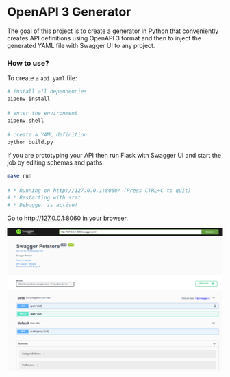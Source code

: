 # OpenAPI 3 Generator

The goal of this project is to create a generator in Python that conveniently creates
API definitions using OpenAPI 3 format and then to inject the generated YAML file
with Swagger UI to any project.

### How to use?

To create a `api.yaml` file:

```bash
# install all dependencies
pipenv install

# enter the environment
pipenv shell

# create a YAML definition
python build.py
```

If you are prototyping your API then run Flask with Swagger UI and start
the job by editing schemas and paths:

```bash
make run

# * Running on http://127.0.0.1:8060/ (Press CTRL+C to quit)
# * Restarting with stat
# * Debugger is active!
```

Go to http://127.0.0.1:8060 in your browser.

<img src="./examples/screen.png" width="800">
 